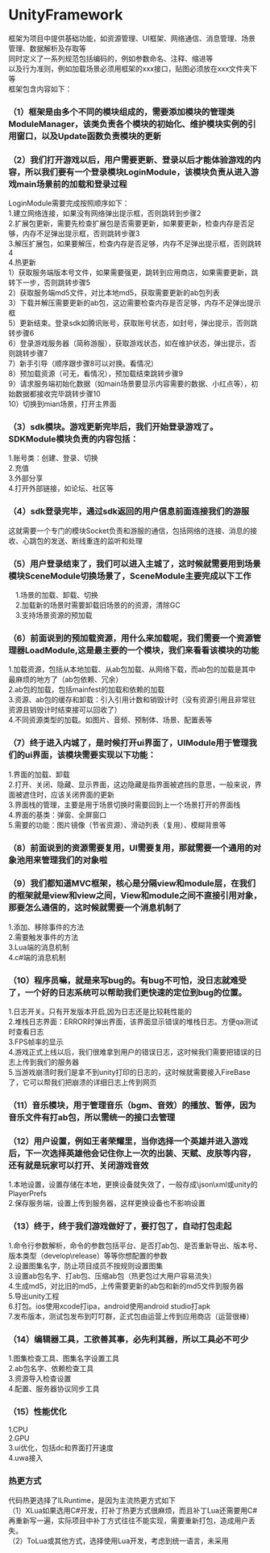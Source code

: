 # UnityFramework
框架为项目中提供基础功能，如资源管理、UI框架、网络通信、消息管理、场景管理、数据解析及存取等  
同时定义了一系列规范包括编码的，例如参数命名、注释、缩进等  
以及行为准则，例如加载场景必须用框架的xxx接口，贴图必须放在xxx文件夹下等  
框架包含内容如下：  
### （1）框架是由多个不同的模块组成的，需要添加模块的管理类ModuleManager，该类负责各个模块的初始化、维护模块实例的引用窗口，以及Update函数负责模块的更新  
### （2）我们打开游戏以后，用户需要更新、登录以后才能体验游戏的内容，所以我们要有一个登录模块LoginModule，该模块负责从进入游戏main场景前的加载和登录过程  
LoginModule需要完成按照顺序如下：  
1.建立网络连接，如果没有网络弹出提示框，否则跳转到步骤2  
2.扩展包更新，需要先检查扩展包是否需要更新，如果要更新，检查内存是否足够，内存不足弹出提示框，否则跳转步骤3  
3.解压扩展包，如果要解压，检查内存是否足够，内存不足弹出提示框，否则跳转4  
4.热更新  
1）获取服务端版本号文件，如果需要强更，跳转到应用商店，如果需要更新，跳转下一步，否则跳转步骤5  
2）获取服务端md5文件，对比本地md5，获取需要更新的ab包列表  
3）下载并解压需要更新的ab包，这边需要检查内存是否足够，内存不足弹出提示框  
5）更新结束。登录sdk如腾讯账号，获取账号状态，如封号，弹出提示，否则跳转步骤6  
6）登录游戏服务器（简称游服），获取游戏状态，如在维护状态，弹出提示，否则跳转步骤7  
7）新手引导（顺序跟步骤8可以对换。看情况）  
8）预加载资源（可无，看情况），预加载结束跳转步骤9  
9）请求服务端初始化数据（如main场景要显示内容需要的数据、小红点等），初始数据都接收完毕跳转步骤10  
10）切换到mian场景，打开主界面  
### （3）sdk模块。游戏更新完毕后，我们开始登录游戏了。SDKModule模块负责的内容包括：  
1.账号类：创建、登录、切换  
2.充值  
3.外部分享  
4.打开外部链接，如论坛、社区等  
### （4）sdk登录完毕，通过sdk返回的用户信息前面连接我们的游服  
这就需要一个专门的模块Socket负责和游服的通信，包括网络的连接、消息的接收、心跳包的发送、断线重连的监听和处理  
### （5）用户登录结束了，我们可以进入主城了，这时候就需要用到场景模块SceneModule切换场景了，SceneModule主要完成以下工作  
　1.场景的加载、卸载、切换  
　2.加载新的场景时需要卸载旧场景的的资源，清除GC  
　3.支持场景资源的预加载  
### （6）前面说到的预加载资源，用什么来加载呢，我们需要一个资源管理器LoadModule,这是最主要的一个模块，我们来看看该模块的功能  
1.加载资源，包括从本地加载、从ab包加载、从网络下载，而ab包的加载是其中最麻烦的地方了（ab包依赖、冗余）  
2.ab包的加载，包括mainfest的加载和依赖的加载  
3.资源、ab包的缓存和卸载：引入引用计数和销毁计时（没有资源引用且非常驻资源且销毁计时结束接可以回收了）  
4.不同资源类型的加载。如图片、音频、预制体、场景、配置表等  
### （7）终于进入内城了，是时候打开ui界面了，UIModule用于管理我们的ui界面，该模块需要实现以下功能：  
1.界面的加载、卸载  
2.打开、关闭、隐藏、显示界面，这边隐藏是指界面被遮挡的意思，一般来说，界面被遮住时，应该关闭界面的更新  
3.界面栈的管理，主要是用于场景切换时需要回到上一个场景打开的界面栈  
4.界面的基类：弹窗、全屏窗口  
5.需要的功能：图片镜像（节省资源）、滑动列表（复用）、模糊背景等  
### （8）前面说到的资源需要复用，UI需要复用，那就需要一个通用的对象池用来管理我们的对象啦  
### （9）我们都知道MVC框架，核心是分隔view和module层，在我们的框架就是view和view之间，View和module之间不直接引用对象，那要怎么通信的，这时候就需要一个消息机制了  
1.添加、移除事件的方法  
2.需要触发事件的方法  
3.Lua端的消息机制  
4.c#端的消息机制  
### （10）程序员嘛，就是来写bug的。有bug不可怕，没日志就难受了，一个好的日志系统可以帮助我们更快速的定位到bug的位置。  
1.日志开关。只有开发版本开启,因为日志还是比较耗性能的  
2.堆栈日志界面：ERROR时弹出界面，该界面显示错误的堆栈日志。方便qa测试时查看日志  
3.FPS帧率的显示  
4.游戏正式上线以后，我们很难拿到用户的错误日志，这时候我们需要把错误的日志上传到我们的服务器  
5.当游戏崩溃时我们是拿不到unity打印的日志的，这时候就需要接入FireBase了，它可以帮我们把崩溃的详细日志上传到网页  
### （11）音乐模块，用于管理音乐（bgm、音效）的播放、暂停，因为音乐文件有打ab包，所以需统一的接口去管理  
### （12）用户设置，例如王者荣耀里，当你选择一个英雄并进入游戏后，下一次选择英雄他会记住你上一次的出装、天赋、皮肤等内容，还有就是玩家可以打开、关闭游戏音效  
1.本地设置，设置存储在本地，更换设备就失效了，一般存成\json\xml或unity的PlayerPrefs  
2.保存服务端，设置上传到服务器，这样更换设备也不影响设置  
### （13）终于，终于我们游戏做好了，要打包了，自动打包走起 
1.命令行参数解析，命令的参数包括平台、是否打ab包、是否重新导出、版本号、版本类型（develop\release）等等你想配置的参数  
2.设置图集名字，防止项目成员不按规则设置图集  
3.设置ab包名字、打ab包、压缩ab包（热更包过大用户容易流失）  
4.生成md5，对比旧的md5，上传需要更新的ab包和新的md5文件到服务器  
5.导出unity工程  
6.打包。ios使用xcode打ipa，android使用android studio打apk  
7.发布版本，测试包发布到叮叮群，正式包由运营上传到应用商店（运营很棒）  
### （14）编辑器工具，工欲善其事，必先利其器，所以工具必不可少  
1.图集检查工具、图集名字设置工具  
2.ab包名字、依赖检查工具  
3.资源导入检查设置  
4.配置、服务器协议同步工具  
### （15）性能优化  
1.CPU  
2.GPU  
3.ui优化，包括dc和界面打开速度  
4.uwa接入  

### 热更方式
代码热更选择了ILRuntime，是因为主流热更方式如下  
（1）XLua如果选用C#开发，打补丁热更方式很麻烦，而且补丁Lua还需要用C#再重新写一遍，实际项目中补丁方式往往不能实现，需要重新打包，造成用户丢失。  
（2）ToLua或其他方式，选择使用Lua开发，考虑到统一语言，未采用  


